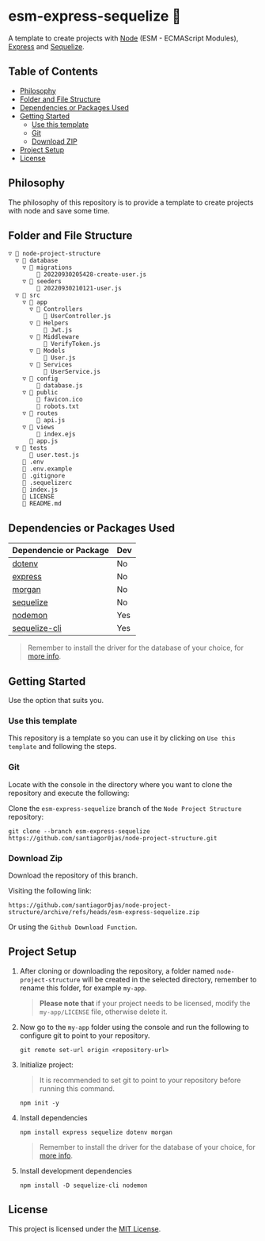 # esm-express-sequelize 📂
A template to create projects with [Node](https://nodejs.org) (ESM - ECMAScript Modules), [Express](https://expressjs.com) and [Sequelize](https://sequelize.org).

## Table of Contents
* [Philosophy](#philosophy)
* [Folder and File Structure](#folder-and-file-structure)
* [Dependencies or Packages Used](#dependencies-or-packages-used)
* [Getting Started](#getting-started)
    * [Use this template](#use-this-template)
	* [Git](#git)
    * [Download ZIP](#download-zip)
* [Project Setup](#project-setup)
* [License](#license)

## Philosophy
The philosophy of this repository is to provide a template to create projects with node and save some time.

## Folder and File Structure
```
▽ 📁 node-project-structure
  ▽ 📁 database
    ▽ 📁 migrations
        📄 20220930205428-create-user.js
    ▽ 📁 seeders
        📄 20220930210121-user.js
  ▽ 📁 src
    ▽ 📁 app
      ▽ 📁 Controllers
          📄 UserController.js
      ▽ 📁 Helpers
          📄 Jwt.js
      ▽ 📁 Middleware
          📄 VerifyToken.js
      ▽ 📁 Models
          📄 User.js
      ▽ 📁 Services
          📄 UserService.js
    ▽ 📁 config
      	📄 database.js
    ▽ 📁 public
        📄 favicon.ico
        📄 robots.txt
    ▽ 📁 routes
        📄 api.js
    ▽ 📁 views
        📄 index.ejs
      📄 app.js
  ▽ 📁 tests
      📄 user.test.js
    📄 .env
    📄 .env.example
    📄 .gitignore
    📄 .sequelizerc
    📄 index.js
    📄 LICENSE
    📄 README.md
```

## Dependencies or Packages Used

| Dependencie or Package                                       | Dev |
| ------------------------------------------------------------ | --- |
| [dotenv](https://www.npmjs.com/package/dotenv)               | No  |
| [express](https://www.npmjs.com/package/express)             | No  |
| [morgan](https://www.npmjs.com/package/morgan)               | No  |
| [sequelize](https://www.npmjs.com/package/sequelize)         | No  |
| [nodemon](https://www.npmjs.com/package/nodemon)             | Yes |
| [sequelize-cli](https://www.npmjs.com/package/sequelize-cli) | Yes |
> Remember to install the driver for the database of your choice, for [more info](https://sequelize.org).

## Getting Started
Use the option that suits you.

### Use this template
This repository is a template so you can use it by clicking on `Use this template` and following the steps.

### Git
Locate with the console in the directory where you want to clone the repository and execute the following:

Clone the `esm-express-sequelize` branch of the `Node Project Structure` repository:
```console
git clone --branch esm-express-sequelize https://github.com/santiagor0jas/node-project-structure.git
```

### Download Zip
Download the repository of this branch.

Visiting the following link:
```
https://github.com/santiagor0jas/node-project-structure/archive/refs/heads/esm-express-sequelize.zip
```
Or using the `Github Download Function`.

## Project Setup

1. After cloning or downloading the repository, a folder named `node-project-structure` will be created in the selected directory, remember to rename this folder, for example `my-app`.
	> **Please note that** if your project needs to be licensed, modify the `my-app/LICENSE` file, otherwise delete it.

2. Now go to the `my-app` folder using the console and run the following to configure git to point to your repository.
	```console
	git remote set-url origin <repository-url>
	```

3. Initialize project:

	> It is recommended to set git to point to your repository before running this command.

	```console
	npm init -y
	```

4. Install dependencies
	```console
	npm install express sequelize dotenv morgan 
	```
	> Remember to install the driver for the database of your choice, for [more info](https://sequelize.org).

5. Install development dependencies
	```console
	npm install -D sequelize-cli nodemon
	```

## License
This project is licensed under the [MIT License](./LICENSE).
